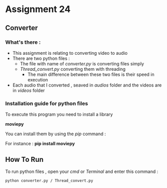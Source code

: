 # Assignment 24

## Converter

### What's there :

- This assignment is relating to converting video to audio
- There are two python files :
  - The file with name of *converter.py* is converting files simply
  - *Thread_convert.py* converting them with threading 
    - The main difference between these two files is their speed in execution 
- Each audio that I converted , seaved in *audios* folder and the videos are in *videos* folder


### Installation guide for python files
To execute this program you need to install a library

**moviepy**  

You can install them by using the *pip* command :

For instance :
**pip install moviepy**


## How To Run

To run python files , open your *cmd* or *Terminal* and enter this command :
```
python converter.py / Thread_convert.py
```
